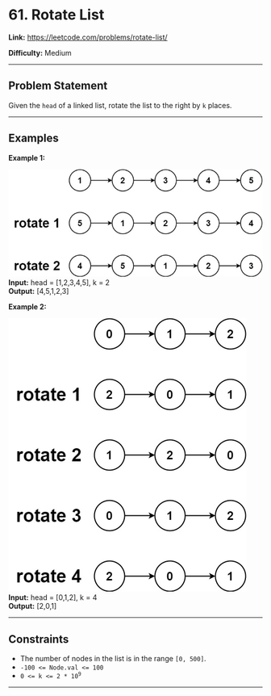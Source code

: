# 61. Rotate List

**Link:** https://leetcode.com/problems/rotate-list/

**Difficulty:** Medium

---

## Problem Statement

Given the `head` of a linked list, rotate the list to the right by `k` places.

---

## Examples

**Example 1:**

![alt text](rotate1.jpg) \
**Input:** head = [1,2,3,4,5], k = 2 \
**Output:** [4,5,1,2,3]

**Example 2:**

![alt text](roate2.jpg) \
**Input:** head = [0,1,2], k = 4 \
**Output:** [2,0,1]

---

## Constraints

- The number of nodes in the list is in the range `[0, 500]`.
- `-100 <= Node.val <= 100`
- <code>0 <= k <= 2 * 10<sup>9</sup></code>

---